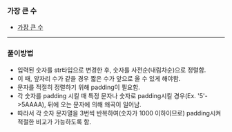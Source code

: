 ### 가장 큰 수
- [가장 큰 수](https://school.programmers.co.kr/learn/courses/30/lessons/42746)
---
### 풀이방법
- 입력된 숫자를 str타입으로 변경한 후, 숫자를 사전순(내림차순)으로 정렬함.
- 이 때, 앞자리 수가 같을 경우 짧은 수가 앞으로 올 수 있게 해야함.
- 문자를 적절히 정렬하기 위해 padding이 필요함.
- 각 숫자를 padding 시킬 때 특정 문자나 숫자로 padding시킬 경우(Ex. '5'->5AAAA), 뒤에 오는 문자에 의해 왜곡이 일어남.
- 따라서 각 숫자 문자열을 3번씩 반복하여(숫자가 1000 이하이므로) padding시켜 적절한 비교가 가능하도록 함. 